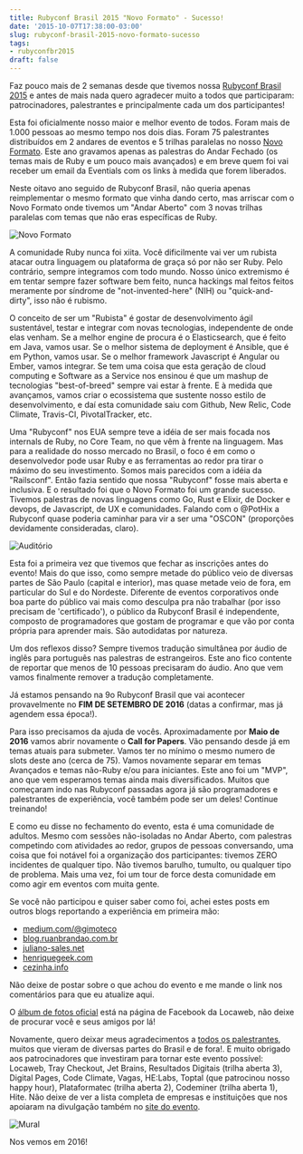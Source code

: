 ```yaml
---
title: Rubyconf Brasil 2015 "Novo Formato" - Sucesso!
date: '2015-10-07T17:38:00-03:00'
slug: rubyconf-brasil-2015-novo-formato-sucesso
tags:
- rubyconfbr2015
draft: false
---
```


Faz pouco mais de 2 semanas desde que tivemos nossa [Rubyconf Brasil 2015](http://www.rubyconf.com.br) e antes de mais nada quero agradecer muito a todos que participaram: patrocinadores, palestrantes e principalmente cada um dos participantes!

Esta foi oficialmente nosso maior e melhor evento de todos. Foram mais de 1.000 pessoas ao mesmo tempo nos dois dias. Foram 75 palestrantes distribuídos em 2 andares de eventos e 5 trilhas paralelas no nosso [Novo Formato](http://www.akitaonrails.com/2015/04/28/previa-rubyconf-brasil-2015-call-for-papers-e-novo-formato). Este ano gravamos apenas as palestras do Andar Fechado (os temas mais de Ruby e um pouco mais avançados) e em breve quem foi vai receber um email da Eventials com os links à medida que forem liberados.

Neste oitavo ano seguido de Rubyconf Brasil, não queria apenas reimplementar o mesmo formato que vinha dando certo, mas arriscar com o Novo Formato onde tivemos um "Andar Aberto" com 3 novas trilhas paralelas com temas que não eras específicas de Ruby. 

![Novo Formato](https://akitaonrails.s3.amazonaws.com/assets/image_asset/image/501/11113347_963339407042366_455611492147765156_o.jpg)

A comunidade Ruby nunca foi xiita. Você dificilmente vai ver um rubista atacar outra linguagem ou plataforma de graça só por não ser Ruby. Pelo contrário, sempre integramos com todo mundo. Nosso único extremismo é em tentar sempre fazer software bem feito, nunca hackings mal feitos feitos meramente por síndrome de "not-invented-here" (NIH) ou "quick-and-dirty", isso não é rubismo.

O conceito de ser um "Rubista" é gostar de desenvolvimento ágil sustentável, testar e integrar com novas tecnologias, independente de onde elas venham. Se a melhor engine de procura é o Elasticsearch, que é feito em Java, vamos usar. Se o melhor sistema de deployment é Ansible, que é em Python, vamos usar. Se o melhor framework Javascript é Angular ou Ember, vamos integrar. Se tem uma coisa que esta geração de cloud computing e Software as a Service nos ensinou é que um mashup de tecnologias "best-of-breed" sempre vai estar à frente. E à medida que avançamos, vamos criar o ecossistema que sustente nosso estilo de desenvolvimento, e daí esta comunidade saiu com Github, New Relic, Code Climate, Travis-CI, PivotalTracker, etc.

Uma "Rubyconf" nos EUA sempre teve a idéia de ser mais focada nos internals de Ruby, no Core Team, no que vêm à frente na linguagem. Mas para a realidade do nosso mercado no Brasil, o foco é em como o desenvolvedor pode usar Ruby e as ferramentas ao redor pra tirar o máximo do seu investimento. Somos mais parecidos com a idéia da "Railsconf". Então fazia sentido que nossa "Rubyconf" fosse mais aberta e inclusiva. E o resultado foi que o Novo Formato foi um grande sucesso. Tivemos palestras de novas linguagens como Go, Rust e Elixir, de Docker e devops, de Javascript, de UX e comunidades. Falando com o @PotHix a Rubyconf quase poderia caminhar para vir a ser uma "OSCON" (proporções devidamente consideradas, claro).

![Auditório](https://akitaonrails.s3.amazonaws.com/assets/image_asset/image/502/11922911_963242677052039_6925398527199873639_o.jpg)

Esta foi a primeira vez que tivemos que fechar as inscrições antes do evento! Mais do que isso, como sempre metade do público veio de diversas partes de São Paulo (capital e interior), mas quase metade veio de fora, em particular do Sul e do Nordeste. Diferente de eventos corporativos onde boa parte do público vai mais como desculpa pra não trabalhar (por isso precisam de 'certificado'), o público da Rubyconf Brasil é independente, composto de programadores que gostam de programar e que vão por conta própria para aprender mais. São autodidatas por natureza.

Um dos reflexos disso? Sempre tivemos tradução simultânea por áudio de inglês para português nas palestras de estrangeiros. Este ano fico contente de reportar que menos de 10 pessoas precisaram do áudio. Ano que vem vamos finalmente remover a tradução completamente.

Já estamos pensando na 9o Rubyconf Brasil que vai acontecer provavelmente no **FIM DE SETEMBRO DE 2016** (datas a confirmar, mas já agendem essa época!).

Para isso precisamos da ajuda de vocês. Aproximadamente por **Maio de 2016** vamos abrir novamente o **Call for Papers**. Vão pensando desde já em temas atuais para submeter. Vamos ter no mínimo o mesmo numero de slots deste ano (cerca de 75). Vamos novamente separar em temas Avançados e temas não-Ruby e/ou para iniciantes. Este ano foi um "MVP", ano que vem esperamos temas ainda mais diversificados. Muitos que começaram indo nas Rubyconf passadas agora já são programadores e palestrantes de experiência, você também pode ser um deles! Continue treinando!

E como eu disse no fechamento do evento, esta é uma comunidade de adultos. Mesmo com sessões não-isoladas no Andar Aberto, com palestras competindo com atividades ao redor, grupos de pessoas conversando, uma coisa que foi notável foi a organização dos participantes: tivemos ZERO incidentes de qualquer tipo. Não tivemos barulho, tumulto, ou qualquer tipo de problema. Mais uma vez, foi um tour de force desta comunidade em como agir em eventos com muita gente.

Se você não participou e quiser saber como foi, achei estes posts em outros blogs reportando a experiência em primeira mão:

* [medium.com/@gimoteco](https://medium.com/@gimoteco/o-que-achei-da-ruby-conf-br-2015-be84ff203e91)
* [blog.ruanbrandao.com.br](http://blog.ruanbrandao.com.br/2015/09/21/rubyconf-brasil-2015.html)
* [juliano-sales.net](http://juliano-sales.net/pt/2015/09/marinheiro-de-primeira-viagem-na-rubyconf/)
* [henriquegeek.com](http://henriquegeek.com/2015-09-20/meu_feedback_da_rubyconf2015/)
* [cezinha.info](http://cezinha.info/2015/09/19/rubyconfbr-2015-minhas-impressoes/)

Não deixe de postar sobre o que achou do evento e me mande o link nos comentários para que eu atualize aqui.

O [álbum de fotos oficial](https://www.facebook.com/media/set/?set=a.963241117052195.1073741866.206944852681829&type=3) está na página de Facebook da Locaweb, não deixe de procurar você e seus amigos por lá!

Novamente, quero deixar meus agradecimentos a [todos os palestrantes](http://www.rubyconf.com.br/pt-BR/speakers), muitos que vieram de diversas partes do Brasil e de fora!. E muito obrigado aos patrocinadores que investiram para tornar este evento possível: Locaweb, Tray Checkout, Jet Brains, Resultados Digitais (trilha aberta 3), Digital Pages, Code Climate, Vagas, HE:Labs, Toptal (que patrocinou nosso happy hour), Plataformatec (trilha aberta 2), Codeminer (trilha aberta 1), Hite. Não deixe de ver a lista completa de empresas e instituições que nos apoiaram na divulgação também no [site do evento](http://www.rubyconf.com.br).

![Mural](https://akitaonrails.s3.amazonaws.com/assets/image_asset/image/500/12015143_963896750319965_6635960373957974638_o.jpg)

Nos vemos em 2016!
